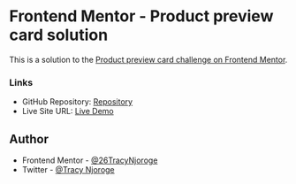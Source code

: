 # Frontend Mentor - Product preview card solution

This is a solution to the [Product preview card challenge on Frontend Mentor](https://www.frontendmentor.io/challenges/product-preview-card-component-GO7UmttRfa).

### Links

- GitHub Repository: [Repository]()
- Live Site URL: [Live Demo]()

## Author

- Frontend Mentor - [@26TracyNjoroge](https://www.frontendmentor.io/profile/26TracyNjoroge)
- Twitter - [@Tracy Njoroge](https://x.com/TracyNjoro90134)
